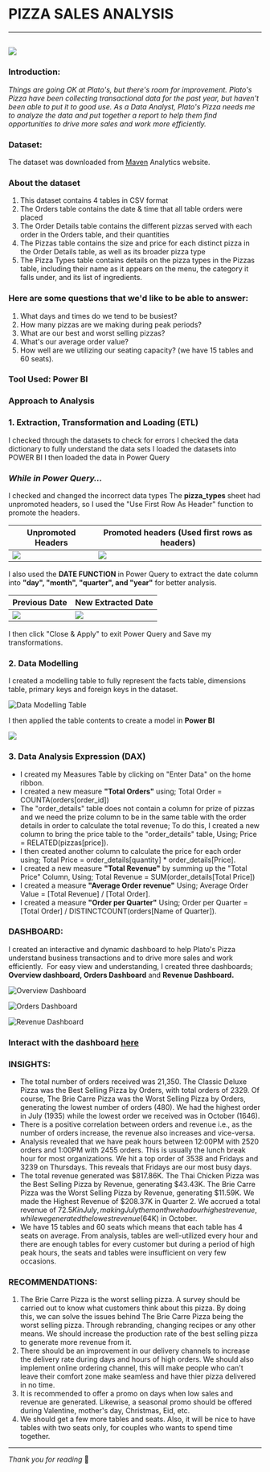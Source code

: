 # PIZZA SALES ANALYSIS
----------------------------------

![](https://github.com/BiolaBolade/Pizza-Sales-Analysis/blob/main/pizza_sales/Pizza%20Header.jpg)
---------
### Introduction:
_Things are going OK at Plato's, but there's room for improvement. Plato's Pizza have been collecting transactional data for the past year, but haven't been able to put it to good use. As a Data Analyst, Plato's Pizza needs me to analyze the data and put together a report to help them find opportunities to drive more sales and work more efficiently._

### Dataset:

The dataset was downloaded from [Maven](https://www.mavenanalytics.io/blog/maven-pizza-challenge) Analytics website.
### About the dataset
1. This dataset contains 4 tables in CSV format
2. The Orders table contains the date & time that all table orders were placed
3. The Order Details table contains the different pizzas served with each order in the Orders table, and their quantities
4. The Pizzas table contains the size and price for each distinct pizza in the Order Details table, as well as its broader pizza type
5. The Pizza Types table contains details on the pizza types in the Pizzas table, including their name as it appears on the menu, the category it falls under, and its list of ingredients.

### Here are some questions that we'd like to be able to answer:
1. What days and times do we tend to be busiest?
2. How many pizzas are we making during peak periods?
3. What are our best and worst selling pizzas?
4. What's our average order value?
5. How well are we utilizing our seating capacity? (we have 15 tables and 60 seats).

### **Tool Used:** Power BI

### Approach to Analysis
### 1. Extraction, Transformation and Loading (ETL)
I checked through the datasets to check for errors
I checked the data dictionary to fully understand the data sets
I loaded the datasets into POWER BI
I then loaded the data in Power Query

### _While in Power Query…_
I checked and changed the incorrect data types
The **pizza_types** sheet had unpromoted headers, so I used the "Use First Row As Header" function to promote the headers.

|                           Unpromoted Headers                            |         Promoted headers (Used first rows as headers)     |
| ----------------------------------------------------------------------- | --------------------------------------------------------- |
|![](https://github.com/BiolaBolade/Pizza-Sales-Analysis/blob/main/pizza_sales/Use%20First%20Row%20As%20Header.png) | ![](https://github.com/BiolaBolade/Pizza-Sales-Analysis/blob/main/pizza_sales/Use%20first%20Row%20as%20Header%20Correct.png)                                                          |
 
I also used the **DATE FUNCTION** in Power Query to extract the date column into **"day", "month", "quarter", and "year"** for better analysis.

|                             Previous Date                               |                       New Extracted Date                  |
| ----------------------------------------------------------------------- | --------------------------------------------------------- |
|![](https://github.com/BiolaBolade/Pizza-Sales-Analysis/blob/main/pizza_sales/Previous%20Date%20With%20Functions.png) | ![](https://github.com/BiolaBolade/Pizza-Sales-Analysis/blob/main/pizza_sales/New%20Extracted%20Date.png)                                                          |

I then click "Close & Apply" to exit Power Query and Save my transformations.

### 2. Data Modelling
I created a modelling table to fully represent the facts table, dimensions table, primary keys and foreign keys in the dataset.

![Data Modelling Table](https://github.com/BiolaBolade/Pizza-Sales-Analysis/blob/main/pizza_sales/Data%20Modelling%20Table.png)

I then applied the table contents to create a model in **Power BI**

![](https://github.com/BiolaBolade/Pizza-Sales-Analysis/blob/main/pizza_sales/Data%20Modelling.png)

### 3. Data Analysis Expression (DAX)
- I created my Measures Table by clicking on "Enter Data" on the home ribbon.
- I created a new measure **"Total Orders"** using; Total Order = COUNTA(orders[order_id])
- The "order_details" table does not contain a column for prize of pizzas and we need the prize column to be in the same table with the order details in order to calculate the total revenue; To do this, I created a new column to bring the price table to the "order_details" table, Using; Price = RELATED(pizzas[price]).
- I then created another column to calculate the price for each order using; Total Price = order_details[quantity] * order_details[Price].
- I created a new measure **"Total Revenue"** by summing up the "Total Price" Column, Using; Total Revenue = SUM(order_details[Total Price])
- I created a measure **"Average Order revenue"** Using; Average Order Value = [Total Revenue] / [Total Order].
- I created a measure **"Order per Quarter"** Using; Order per Quarter = [Total Order] / DISTINCTCOUNT(orders[Name of Quarter]).

### DASHBOARD: 
I created an interactive and dynamic dashboard to help Plato's Pizza understand business transactions and to drive more sales and work efficiently. 
For easy view and understanding, I created three dashboards; **Overview dashboard, Orders Dashboard** and **Revenue Dashboard.**

![Overview Dashboard](https://github.com/BiolaBolade/Pizza-Sales-Analysis/blob/main/pizza_sales/Pizza%20Sales%20(Page%201).jpg)

![Orders Dashboard](https://github.com/BiolaBolade/Pizza-Sales-Analysis/blob/main/pizza_sales/Pizza%20Sales%20(Page%202).jpg)

![Revenue Dashboard](https://github.com/BiolaBolade/Pizza-Sales-Analysis/blob/main/pizza_sales/Pizza%20Sales%20(Page%203).jpg)

### Interact with the dashboard [here](https://app.powerbi.com/view?r=eyJrIjoiYTk3MjdhYjktM2I5NC00YTlhLTg4YzUtZjk4MDUzNzUxN2Y0IiwidCI6IjM4ZmY0NTNhLWEwZjktNGZkMy1iNTIyLTUwZWNiMmVjNDAzZiJ9)

### INSIGHTS:
- The total number of orders received was 21,350. The Classic Deluxe Pizza was the Best Selling Pizza by Orders, with total orders of 2329. Of course, The Brie Carre Pizza was the Worst Selling Pizza by Orders, generating the lowest number of orders (480). We had the highest order in July (1935) while the lowest order we received was in October (1646).
- There is a positive correlation between orders and revenue i.e., as the number of orders increase, the revenue also increases and vice-versa.
- Analysis revealed that we have peak hours between 12:00PM with 2520 orders and 1:00PM with 2455 orders. This is usually the lunch break hour for most organizations. We hit a top order of 3538 and Fridays and 3239 on Thursdays. This reveals that Fridays are our most busy days.
- The total revenue generated was $817.86K. The Thai Chicken Pizza was the Best Selling Pizza by Revenue, generating $43.43K. The Brie Carre Pizza was the Worst Selling Pizza by Revenue, generating $11.59K. We made the Highest Revenue of $208.37K in Quarter 2. We accrued a total revenue of $72.5K in July, making July the month we had our highest revenue, while we generated the lowest revenue ($64K) in October.
- We have 15 tables and 60 seats which means that each table has 4 seats on average. From analysis, tables are well-utilized every hour and there are enough tables for every customer but during a period of high peak hours, the seats and tables were insufficient on very few occasions. 

### RECOMMENDATIONS:
1. The Brie Carre Pizza is the worst selling pizza. A survey should be carried out to know what customers think about this pizza. By doing this, we can solve the issues behind The Brie Carre Pizza being the worst selling pizza. Through rebranding, changing recipes or any other means. We should increase the production rate of the best selling pizza to generate more revenue from it.
2. There should be an improvement in our delivery channels to increase the delivery rate during days and hours of high orders. We should also implement online ordering channel, this will make people who can't leave their comfort zone make seamless and have thier pizza delivered in no time.
3. It is recommended to offer a promo on days when low sales and revenue are generated. Likewise, a seasonal promo should be offered during Valentine, mother's day, Christmas, Eid, etc.
4. We should get a few more tables and seats. Also, it will be nice to have tables with two seats only, for couples who wants to spend time together.
--------------------------------
_Thank you for reading_ 🙏
